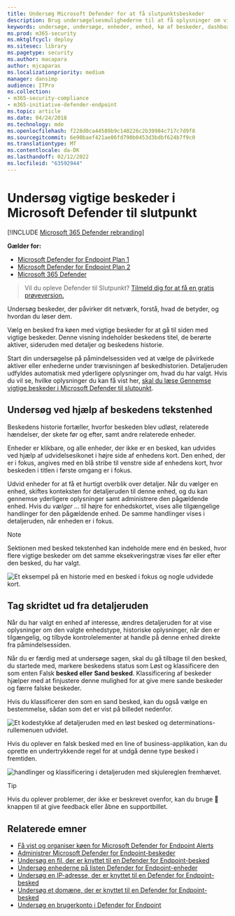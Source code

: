 ```yaml
---
title: Undersøg Microsoft Defender for at få slutpunktsbeskeder
description: Brug undersøgelsesmulighederne til at få oplysninger om vigtige beskeder påvirker dit netværk, hvad de betyder, og hvordan du kan løse dem.
keywords: undersøge, undersøge, enheder, enhed, kø af beskeder, dashboard, IP-adresse, fil, indsende, indsendelser, dybdegående analyse, tidslinje, søgning, domæne, URL, IP
ms.prod: m365-security
ms.mktglfcycl: deploy
ms.sitesec: library
ms.pagetype: security
ms.author: macapara
author: mjcaparas
ms.localizationpriority: medium
manager: dansimp
audience: ITPro
ms.collection:
- m365-security-compliance
- m365-initiative-defender-endpoint
ms.topic: article
ms.date: 04/24/2018
ms.technology: mde
ms.openlocfilehash: f228d0ca44589b9c140226c2b39984c717c7d9f8
ms.sourcegitcommit: 6e90baef421ae06fd790b0453d3bdbf624b7f9c0
ms.translationtype: MT
ms.contentlocale: da-DK
ms.lasthandoff: 02/12/2022
ms.locfileid: "63592944"
---
```

# <a name="investigate-alerts-in-microsoft-defender-for-endpoint"></a>Undersøg vigtige beskeder i Microsoft Defender til slutpunkt

[!INCLUDE [Microsoft 365 Defender rebranding](../../includes/microsoft-defender.md)]

**Gælder for:**
- [Microsoft Defender for Endpoint Plan 1](https://go.microsoft.com/fwlink/p/?linkid=2154037)
- [Microsoft Defender for Endpoint Plan 2](https://go.microsoft.com/fwlink/p/?linkid=2154037)
- [Microsoft 365 Defender](https://go.microsoft.com/fwlink/?linkid=2118804)

> Vil du opleve Defender til Slutpunkt? [Tilmeld dig for at få en gratis prøveversion.](https://signup.microsoft.com/create-account/signup?products=7f379fee-c4f9-4278-b0a1-e4c8c2fcdf7e&ru=https://aka.ms/MDEp2OpenTrial?ocid=docs-wdatp-investigatealerts-abovefoldlink)

Undersøg beskeder, der påvirker dit netværk, forstå, hvad de betyder, og hvordan du løser dem.

Vælg en besked fra køen med vigtige beskeder for at gå til siden med vigtige beskeder. Denne visning indeholder beskedens titel, de berørte aktiver, sideruden med detaljer og beskedens historie.

Start din undersøgelse på påmindelsessiden ved at vælge de påvirkede aktiver eller enhederne under trævisningen af beskedhistorien. Detaljeruden udfyldes automatisk med yderligere oplysninger om, hvad du har valgt. Hvis du vil se, hvilke oplysninger du kan få vist her, [skal du læse Gennemse vigtige beskeder i Microsoft Defender til slutpunkt](/microsoft-365/security/defender-endpoint/review-alerts).

## <a name="investigate-using-the-alert-story"></a>Undersøg ved hjælp af beskedens tekstenhed

Beskedens historie fortæller, hvorfor beskeden blev udløst, relaterede hændelser, der skete før og efter, samt andre relaterede enheder.

Enheder er klikbare, og alle enheder, der ikke er en besked, kan udvides ved hjælp af udvidelsesikonet i højre side af enhedens kort. Den enhed, der er i fokus, angives med en blå stribe til venstre side af enhedens kort, hvor beskeden i titlen i første omgang er i fokus.

Udvid enheder for at få et hurtigt overblik over detaljer. Når du vælger en enhed, skiftes konteksten for detaljeruden til denne enhed, og du kan gennemse yderligere oplysninger samt administrere den pågældende enhed. Hvis du *vælger ...* til højre for enhedskortet, vises alle tilgængelige handlinger for den pågældende enhed. De samme handlinger vises i detaljeruden, når enheden er i fokus.

> [!NOTE]
> Sektionen med besked tekstenhed kan indeholde mere end én besked, hvor flere vigtige beskeder om det samme eksekveringstræ vises før eller efter den besked, du har valgt.

![Et eksempel på en historie med en besked i fokus og nogle udvidede kort.](images/alert-story-tree.png)

## <a name="take-action-from-the-details-pane"></a>Tag skridtet ud fra detaljeruden

Når du har valgt en enhed af interesse, ændres detaljeruden for at vise oplysninger om den valgte enhedstype, historiske oplysninger, når den er tilgængelig, og tilbyde kontrolelementer at handle  på denne enhed direkte fra påmindelsessiden.

Når du er færdig med at undersøge sagen, skal du gå tilbage til den besked, du startede med, markere beskedens status som Løst og klassificere den som enten Falsk **besked eller** **Sand besked**. Klassificering af beskeder hjælper med at finjustere denne mulighed for at give mere sande beskeder og færre falske beskeder.

Hvis du klassificerer den som en sand besked, kan du også vælge en bestemmelse, sådan som det er vist på billedet nedenfor.

![Et kodestykke af detaljeruden med en løst besked og determinations-rullemenuen udvidet.](images/alert-details-resolved-true.png)

Hvis du oplever en falsk besked med en line of business-applikation, kan du oprette en undertrykkende regel for at undgå denne type besked i fremtiden.

![handlinger og klassificering i detaljeruden med skjulereglen fremhævet.](images/alert-false-suppression-rule.png)

> [!TIP]
> Hvis du oplever problemer, der ikke er beskrevet ovenfor, kan du bruge 🙂 knappen til at give feedback eller åbne en supportbillet.


## <a name="related-topics"></a>Relaterede emner
- [Få vist og organiser køen for Microsoft Defender for Endpoint Alerts](alerts-queue.md)
- [Administrer Microsoft Defender for Endpoint-beskeder](manage-alerts.md)
- [Undersøg en fil, der er knyttet til en Defender for Endpoint-besked](investigate-files.md)
- [Undersøg enhederne på listen Defender for Endpoint-enheder](investigate-machines.md)
- [Undersøg en IP-adresse, der er knyttet til en Defender for Endpoint-besked](investigate-ip.md)
- [Undersøg et domæne, der er knyttet til en Defender for Endpoint-besked](investigate-domain.md)
- [Undersøg en brugerkonto i Defender for Endpoint](investigate-user.md)


